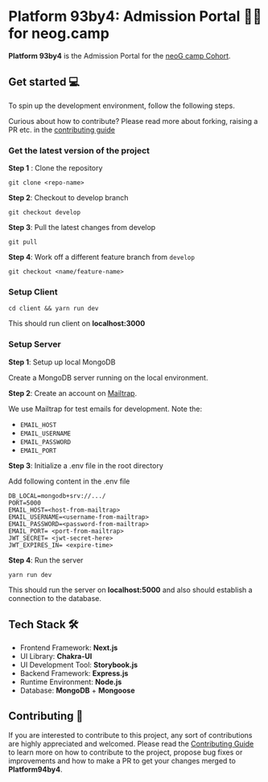 # **Platform 93by4**: Admission Portal 👨‍💻 for **neog.camp**

**Platform 93by4** is the Admission Portal for the [neoG camp Cohort](neog.camp).

## **Get started** 💻

To spin up the development environment, follow the following steps.

Curious about how to contribute? Please read more about forking, raising a PR etc. in the [contributing guide](/CONTRIBUTING.md)

### **Get the latest version of the project**

**Step 1** : Clone the repository

```
git clone <repo-name>
```

**Step 2**: Checkout to develop branch

```
git checkout develop
```

**Step 3**: Pull the latest changes from develop

```
git pull
```

**Step 4**: Work off a different feature branch from `develop`

```
git checkout <name/feature-name>
```

### **Setup Client**

```
cd client && yarn run dev
```

This should run client on **localhost:3000**

### **Setup Server**

**Step 1**: Setup up local MongoDB

Create a MongoDB server running on the local environment.

**Step 2**: Create an account on [Mailtrap](mailtrap.io).

We use Mailtrap for test emails for development. Note the:

- `EMAIL_HOST`
- `EMAIL_USERNAME`
- `EMAIL_PASSWORD`
- `EMAIL_PORT`

**Step 3**: Initialize a .env file in the root directory

Add following content in the .env file

```
DB_LOCAL=mongodb+srv://.../
PORT=5000
EMAIL_HOST=<host-from-mailtrap>
EMAIL_USERNAME=<username-from-mailtrap>
EMAIL_PASSWORD=<password-from-mailtrap>
EMAIL_PORT= <port-from-mailtrap>
JWT_SECRET= <jwt-secret-here>
JWT_EXPIRES_IN= <expire-time>
```

**Step 4**: Run the server

```
yarn run dev
```

This should run the server on **localhost:5000** and also should establish a connection to the database.

## **Tech Stack 🛠**

- Frontend Framework: **Next.js**
- UI Library: **Chakra-UI**
- UI Development Tool: **Storybook.js**
- Backend Framework: **Express.js**
- Runtime Environment: **Node.js**
- Database: **MongoDB** + **Mongoose**

## **Contributing 💖**

If you are interested to contribute to this project, any sort of contributions are highly appreciated and welcomed. Please read the [Contributing Guide](/CONTRIBUTING.md) to learn more on how to contribute to the project, propose bug fixes or improvements and how to make a PR to get your changes merged to **Platform94by4**.
